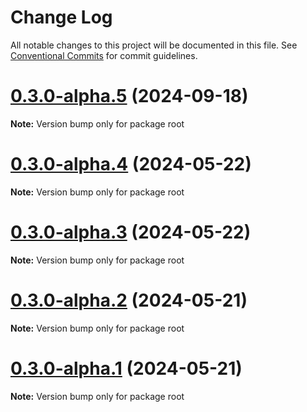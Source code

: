 # Change Log

All notable changes to this project will be documented in this file.
See [Conventional Commits](https://conventionalcommits.org) for commit guidelines.

# [0.3.0-alpha.5](https://github.com/nobl9/nobl9-backstage-plugin/compare/v0.3.0-alpha.4...v0.3.0-alpha.5) (2024-09-18)

**Note:** Version bump only for package root





# [0.3.0-alpha.4](https://github.com/nobl9/nobl9-backstage-plugin/compare/v0.2.0...v0.3.0-alpha.4) (2024-05-22)

**Note:** Version bump only for package root





# [0.3.0-alpha.3](https://github.com/nobl9/nobl9-backstage-plugin/compare/v0.2.0...v0.3.0-alpha.3) (2024-05-22)

**Note:** Version bump only for package root





# [0.3.0-alpha.2](https://github.com/nobl9/nobl9-backstage-plugin/compare/v0.2.0...v0.3.0-alpha.2) (2024-05-21)

**Note:** Version bump only for package root





# [0.3.0-alpha.1](https://github.com/nobl9/nobl9-backstage-plugin/compare/v0.2.0...v0.3.0-alpha.1) (2024-05-21)

**Note:** Version bump only for package root
